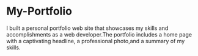# My-Portfolio
I built a personal portfolio web site that showcases my skills and accomplishments as a web developer.The portfolio includes a home page with a captivating headline, a professional photo,and a summary of my skills.
